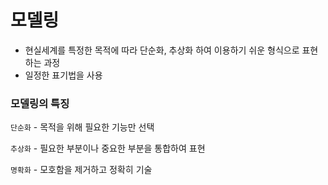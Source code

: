 # 모델링

- 현실세계를 특정한 목적에 따라 단순화, 추상화 하여 이용하기 쉬운 형식으로 표현하는 과정 
- 일정한 표기법을 사용

<h3>모델링의 특징</h3>

`단순화` - 목적을 위해 필요한 기능만 선택 

`추상화` - 필요한 부분이나 중요한 부분을 통합하여 표현

`명확화` - 모호함을 제거하고 정확히 기술

